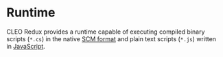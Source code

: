 # Runtime

CLEO Redux provides a runtime capable of executing compiled binary scripts (`*.cs`) in the native [SCM format](./scm.md) and plain text scripts (`*.js`) written in [JavaScript](./javascript.md).


